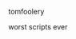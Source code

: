 tomfoolery








































































worst scripts ever 
